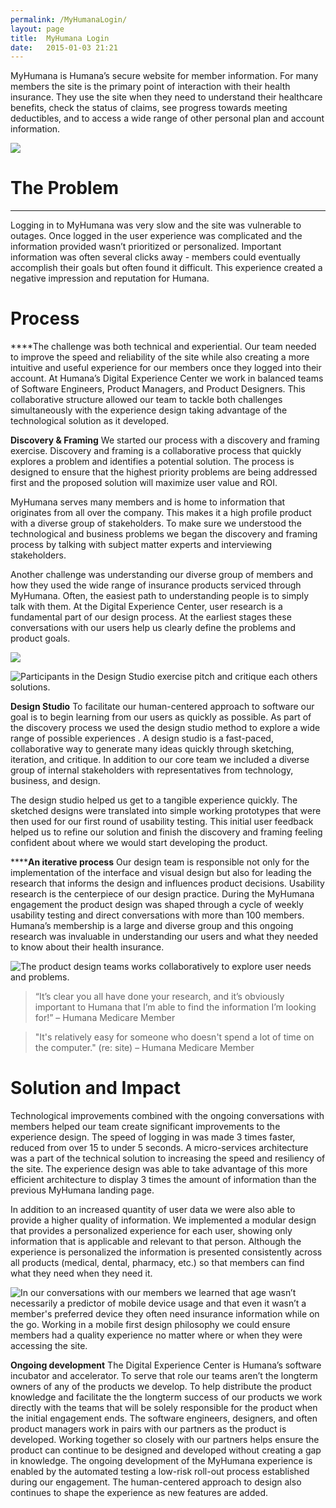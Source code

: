 ```yaml
---
permalink: /MyHumanaLogin/
layout: page
title:  MyHumana Login
date:   2015-01-03 21:21
---
```


MyHumana is Humana’s secure website for member information. For many members the site is the primary point of interaction with their health insurance. They use the site when they need to understand their healthcare benefits, check the status of claims, see progress towards meeting deductibles, and to access a wide range of other personal plan and account information.


![](https://d2mxuefqeaa7sj.cloudfront.net/s_4111FDF69B5DB0898CC34E408F6B3A12C6CDC9DD8B4085D5668761D2B1E112F2_1514756831172_MyHumana_Laptop_wide.jpg)



# The Problem
****
Logging in to MyHumana was very slow and the site was vulnerable to outages. Once logged in the user experience was complicated and the information provided wasn’t prioritized or personalized. Important information was often several clicks away - members could eventually accomplish their goals but often found it difficult. This experience created a negative impression and reputation for Humana.


# Process

****The challenge was both technical and experiential. Our team needed to improve the speed and reliability of the site while also creating a more intuitive and useful experience for our members once they logged into their account. At Humana’s Digital Experience Center we work in balanced teams of Software Engineers, Product Managers, and Product Designers. This collaborative structure allowed our team to tackle both challenges simultaneously with the experience design taking advantage of the technological solution as it developed.

**Discovery & Framing**
We started our process with a discovery and framing exercise. Discovery and framing is a collaborative process that quickly explores a problem and identifies a potential solution. The process is designed to ensure that the highest priority problems are being addressed first and the proposed solution will maximize user value and ROI.

MyHumana serves many members and is home to information that originates from all over the company. This makes it a high profile product with a diverse group of stakeholders. To make sure we understood the technological and business problems we began the discovery and framing process by talking with subject matter experts and interviewing stakeholders.

Another challenge was understanding our diverse group of members and how they used the wide range of insurance products serviced through MyHumana. Often, the easiest path to understanding people is to simply talk with them. At the Digital Experience Center, user research is a fundamental part of our design process. At the earliest stages these conversations with our users help us clearly define the problems and product goals.


![](https://d2mxuefqeaa7sj.cloudfront.net/s_4111FDF69B5DB0898CC34E408F6B3A12C6CDC9DD8B4085D5668761D2B1E112F2_1514759318005_FullSizeRender3_cropped_cool.jpg)

![Participants in the Design Studio exercise pitch and critique each others solutions. ](https://d2mxuefqeaa7sj.cloudfront.net/s_4111FDF69B5DB0898CC34E408F6B3A12C6CDC9DD8B4085D5668761D2B1E112F2_1514759323140_FullSizeRender7_cropped_cool.jpg)


**Design Studio**
To facilitate our human-centered approach to software our goal is to begin learning from our users as quickly as possible. As part of the discovery process we used the design studio method to explore a wide range of possible experiences . A design studio is a fast-paced, collaborative way to generate many ideas quickly through sketching, iteration, and critique. In addition to our core team we included a diverse group of internal stakeholders with representatives from technology, business, and design.

The design studio helped us get to a tangible experience quickly. The sketched designs were translated into simple working prototypes that were then used for our first round of usability testing. This initial user feedback helped us to refine our solution and finish the discovery and framing feeling confident about where we would start developing the product.

******An iterative process**
Our design team is responsible not only for the implementation of the interface and visual design but also for leading the research that informs the design and influences product decisions. Usability research is the centerpiece of our design practice. During the MyHumana engagement the product design was shaped through a cycle of weekly usability testing and direct conversations with more than 100 members. Humana’s membership is a large and diverse group and this ongoing research was invaluable in understanding our users and what they needed to know about their health insurance.

![The product design teams works collaboratively to explore user needs and problems. ](https://d2mxuefqeaa7sj.cloudfront.net/s_4111FDF69B5DB0898CC34E408F6B3A12C6CDC9DD8B4085D5668761D2B1E112F2_1514759342292_FullSizeRender2_cropped_cool.jpg)

> “It’s clear you all have done your research, and it’s obviously important to Humana that I’m able to find the information I’m looking for!”
> – Humana Medicare Member


> "It's relatively easy for someone who doesn't spend a lot of time on the computer." (re: site)
> – Humana Medicare Member



# Solution and Impact

Technological improvements combined with the ongoing conversations with members helped our team create significant improvements to the experience design. The speed of logging in was made 3 times faster, reduced from over 15 to under 5 seconds. A micro-services architecture was a part of the technical solution to increasing the speed and resiliency of the site. The experience design was able to take advantage of this more efficient architecture to display 3 times the amount of information than the previous MyHumana landing page.

In addition to an increased quantity of user data we were also able to provide a higher quality of information. We implemented a modular design that provides a personalized experience for each user, showing only information that is applicable and relevant to that person. Although the experience is personalized the information is presented consistently across all products (medical, dental, pharmacy, etc.) so that members can find what they need when they need it.  


![In our conversations with our members we learned that age wasn’t necessarily a predictor of mobile device usage and that even it wasn’t a member's preferred device they often need insurance information while on the go. Working in a mobile first design philosophy we could ensure members had a quality experience no matter where or when they were accessing the site.
](https://d2mxuefqeaa7sj.cloudfront.net/s_4111FDF69B5DB0898CC34E408F6B3A12C6CDC9DD8B4085D5668761D2B1E112F2_1514756851961_MyHumana_promo_slide_no_text.jpg)


**Ongoing development**
The Digital Experience Center is Humana’s software incubator and accelerator. To serve that role our teams aren’t the longterm owners of any of the products we develop. To help distribute the product knowledge and facilitate the the longterm success of our products we work directly with the teams that will be solely responsible for the product when the initial engagement ends. The software engineers, designers, and often product managers work in pairs with our partners as the product is developed. Working together so closely with our partners helps ensure the product can continue to be designed and developed without creating a gap in knowledge. The ongoing development of the MyHumana experience is enabled by the automated testing a low-risk roll-out process established during our engagement. The human-centered approach to design also continues to shape the experience as new features are added.
